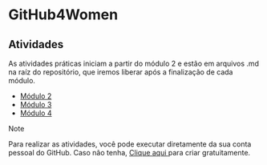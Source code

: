 # GitHub4Women

## Atividades

As atividades práticas iniciam a partir do módulo 2 e estão em arquivos .md na raíz do repositório, que iremos liberar após a finalização de cada módulo.

 - [Módulo 2](https://github.com/GH4WOMEN/GHBox/blob/main/AtividadeM2.md)
 - [Módulo 3](https://github.com/GH4WOMEN/GHBox/blob/main/AtividadeM3.md)
 - [Módulo 4](https://github.com/GH4WOMEN/GHBox/blob/main/AtividadeM4.md)


> [!NOTE]
Para realizar as atividades, você pode executar diretamente da sua conta pessoal do GitHub. Caso não tenha, [Clique aqui ](http://github.com/signup?ref_cta=Sign+up&ref_loc=header+logged+out&ref_page=%2F&source=header-home) para criar gratuitamente.




